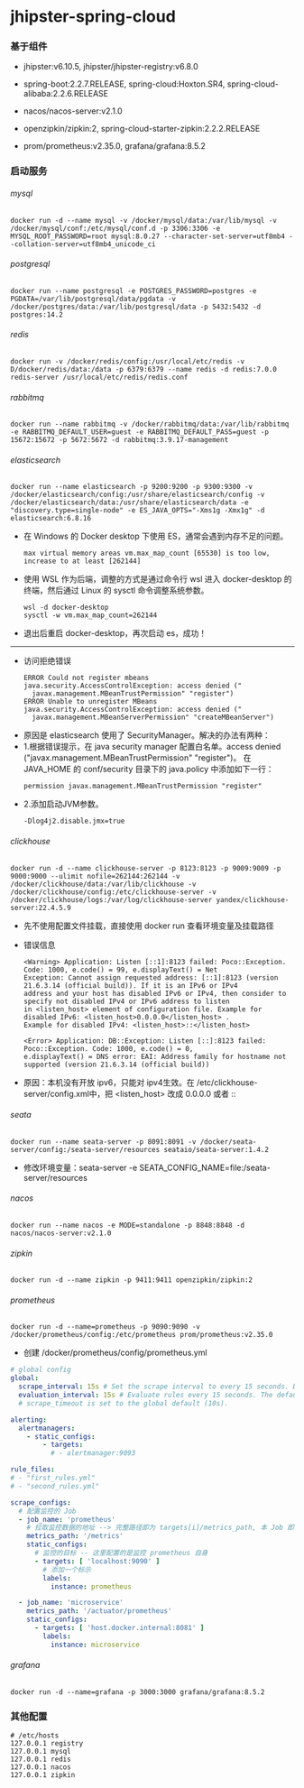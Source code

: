 # jhipster-spring-cloud

### 基于组件

- jhipster:v6.10.5, jhipster/jhipster-registry:v6.8.0

- spring-boot:2.2.7.RELEASE, spring-cloud:Hoxton.SR4, spring-cloud-alibaba:2.2.6.RELEASE

- nacos/nacos-server:v2.1.0

- openzipkin/zipkin:2, spring-cloud-starter-zipkin:2.2.2.RELEASE

- prom/prometheus:v2.35.0, grafana/grafana:8.5.2

### 启动服务

###### mysql

```docker
docker run -d --name mysql -v /docker/mysql/data:/var/lib/mysql -v /docker/mysql/conf:/etc/mysql/conf.d -p 3306:3306 -e MYSQL_ROOT_PASSWORD=root mysql:8.0.27 --character-set-server=utf8mb4 --collation-server=utf8mb4_unicode_ci
```

###### postgresql

```docker
docker run --name postgresql -e POSTGRES_PASSWORD=postgres -e PGDATA=/var/lib/postgresql/data/pgdata -v /docker/postgres/data:/var/lib/postgresql/data -p 5432:5432 -d postgres:14.2
```

###### redis

```docker
docker run -v /docker/redis/config:/usr/local/etc/redis -v D/docker/redis/data:/data -p 6379:6379 --name redis -d redis:7.0.0 redis-server /usr/local/etc/redis/redis.conf
```

###### rabbitmq

```docker
docker run --name rabbitmq -v /docker/rabbitmq/data:/var/lib/rabbitmq -e RABBITMQ_DEFAULT_USER=guest -e RABBITMQ_DEFAULT_PASS=guest -p 15672:15672 -p 5672:5672 -d rabbitmq:3.9.17-management
```

###### elasticsearch

```docker
docker run --name elasticsearch -p 9200:9200 -p 9300:9300 -v /docker/elasticsearch/config:/usr/share/elasticsearch/config -v /docker/elasticsearch/data:/usr/share/elasticsearch/data -e "discovery.type=single-node" -e ES_JAVA_OPTS="-Xms1g -Xmx1g" -d elasticsearch:6.8.16
```

- 在 Windows 的 Docker desktop 下使用 ES，通常会遇到内存不足的问题。
  ```shell
  max virtual memory areas vm.max_map_count [65530] is too low, increase to at least [262144]
  ```
- 使用 WSL 作为后端，调整的方式是通过命令行 wsl 进入 docker-desktop 的终端，然后通过 Linux 的 sysctl 命令调整系统参数。
  ```shell
  wsl -d docker-desktop
  sysctl -w vm.max_map_count=262144
  ```
- 退出后重启 docker-desktop，再次启动 es，成功！

---

- 访问拒绝错误
  ```shell
  ERROR Could not register mbeans java.security.AccessControlException: access denied ("
    javax.management.MBeanTrustPermission" "register")
  ERROR Unable to unregister MBeans java.security.AccessControlException: access denied ("
    javax.management.MBeanServerPermission" "createMBeanServer")
  ```
- 原因是 elasticsearch 使用了 SecurityManager。解决的办法有两种：
- 1.根据错误提示，在 java security manager 配置白名单。access denied ("javax.management.MBeanTrustPermission" "register")。 在 JAVA_HOME
  的 conf/security 目录下的 java.policy 中添加如下一行：
  ```shell
  permission javax.management.MBeanTrustPermission "register"
  ```
- 2.添加启动JVM参数。
  ```shell
  -Dlog4j2.disable.jmx=true
  ```

###### clickhouse

```docker
docker run -d --name clickhouse-server -p 8123:8123 -p 9009:9009 -p 9000:9000 --ulimit nofile=262144:262144 -v /docker/clickhouse/data:/var/lib/clickhouse -v /docker/clickhouse/config:/etc/clickhouse-server -v /docker/clickhouse/logs:/var/log/clickhouse-server yandex/clickhouse-server:22.4.5.9
```

- 先不使用配置文件挂载，直接使用 docker run 查看环境变量及挂载路径

- 错误信息
  ```shell
  <Warning> Application: Listen [::1]:8123 failed: Poco::Exception. Code: 1000, e.code() = 99, e.displayText() = Net
  Exception: Cannot assign requested address: [::1]:8123 (version 21.6.3.14 (official build)). If it is an IPv6 or IPv4
  address and your host has disabled IPv6 or IPv4, then consider to specify not disabled IPv4 or IPv6 address to listen
  in <listen_host> element of configuration file. Example for disabled IPv6: <listen_host>0.0.0.0</listen_host> .
  Example for disabled IPv4: <listen_host>::</listen_host>
  
  <Error> Application: DB::Exception: Listen [::]:8123 failed: Poco::Exception. Code: 1000, e.code() = 0,
  e.displayText() = DNS error: EAI: Address family for hostname not supported (version 21.6.3.14 (official build))
  ```
- 原因：本机没有开放 ipv6，只能对 ipv4生效。在 /etc/clickhouse-server/config.xml中，把 <listen_host> 改成 0.0.0.0 或者 ::

###### seata

```docker
docker run --name seata-server -p 8091:8091 -v /docker/seata-server/config:/seata-server/resources seataio/seata-server:1.4.2
```

- 修改环境变量：seata-server -e SEATA_CONFIG_NAME=file:/seata-server/resources

###### nacos

```docker
docker run --name nacos -e MODE=standalone -p 8848:8848 -d nacos/nacos-server:v2.1.0
```

###### zipkin

```docker
docker run -d --name zipkin -p 9411:9411 openzipkin/zipkin:2
```

###### prometheus

```docker
docker run -d --name=prometheus -p 9090:9090 -v /docker/prometheus/config:/etc/prometheus prom/prometheus:v2.35.0
```

- 创建 /docker/prometheus/config/prometheus.yml

```yaml
# global config
global:
  scrape_interval: 15s # Set the scrape interval to every 15 seconds. Default is every 1 minute.
  evaluation_interval: 15s # Evaluate rules every 15 seconds. The default is every 1 minute.
  # scrape_timeout is set to the global default (10s).

alerting:
  alertmanagers:
    - static_configs:
        - targets:
          # - alertmanager:9093

rule_files:
# - "first_rules.yml"
# - "second_rules.yml"

scrape_configs:
  # 配置监控的 Job
  - job_name: 'prometheus'
    # 拉取监控数据的地址 --> 完整路径即为 targets[i]/metrics_path, 本 Job 即为 http://localhost:9090/metrics
    metrics_path: '/metrics'
    static_configs:
      # 监控的目标 -- 这里配置的是监控 prometheus 自身
      - targets: [ 'localhost:9090' ]
        # 添加一个标示
        labels:
          instance: prometheus

  - job_name: 'microservice'
    metrics_path: '/actuator/prometheus'
    static_configs:
      - targets: [ 'host.docker.internal:8081' ]
        labels:
          instance: microservice
```

###### grafana

```docker
docker run -d --name=grafana -p 3000:3000 grafana/grafana:8.5.2
```

### 其他配置

```shell
# /etc/hosts
127.0.0.1 registry
127.0.0.1 mysql
127.0.0.1 redis
127.0.0.1 nacos
127.0.0.1 zipkin
```